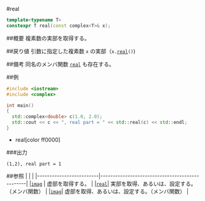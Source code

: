 #real
```cpp
template<typename T>
constexpr T real(const complex<T>& x);
```

##概要
複素数の実部を取得する。


##戻り値
引数に指定した複素数 `x` の実部（`x.`[`real`](complex/real.md)`()`)


##備考
同名のメンバ関数 [`real`](complex/real.md) も存在する。


##例
```cpp
#include <iostream>
#include <complex>

int main()
{
  std::complex<double> c(1.0, 2.0);
  std::cout << c << ", real part = " << std::real(c) << std::endl;
}
```
* real[color ff0000]

###出力
```
(1,2), real part = 1
```


##参照
|                         |                                                |
|-------------------------|------------------------------------------------|
|[`imag`](imag.md)        | 虚部を取得する。                               |
|[`real`](complex/real.md)| 実部を取得、あるいは、設定する。（メンバ関数） |
|[`imag`](complex/imag.md)| 虚部を取得、あるいは、設定する。（メンバ関数） |
